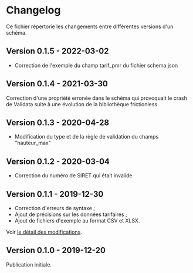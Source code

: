 # Changelog

Ce fichier répertorie les changements entre différentes versions d'un schéma.

## Version 0.1.5 - 2022-03-02
- Correction de l'exemple du champ tarif_pmr du fichier schema.json 

## Version 0.1.4 - 2021-03-30
Correction d'une propriété erronée dans le schéma qui provoquait le crash de Validata suite à une évolution de la bibliothèque frictionless

## Version 0.1.3 - 2020-04-28
- Modification du type et de la règle de validation du champs "hauteur_max"

## Version 0.1.2 - 2020-03-04
- Correction du numéro de SIRET qui était invalide

## Version 0.1.1 - 2019-12-30
- Correction d'erreurs de syntaxe ;
- Ajout de précisions sur les données tarifaires ;
- Ajout de fichiers d'exemple au format CSV et XLSX.

Voir [le détail des modifications](https://github.com/etalab/schema-stationnement/pull/2).

## Version 0.1.0 - 2019-12-20

Publication initiale.
